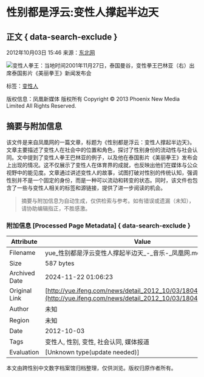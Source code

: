 # 性别都是浮云:变性人撑起半边天

## 正文 { data-search-exclude }


2012年10月03日 15:46 来源：[东北网](http://ent.xinmin.cn/2012/10/03/16580102.html)

![变性人拳王：当地时间2001年11月27日，泰国曼谷，变性拳王巴林亚（右）出席泰国影片《美丽拳王》新闻发布会](http://y1.ifengimg.com/yue_spider/dci_2012/10/1bbbbc8640fd7faafffa05b240484ff8.jpg)

标签：[变性人](http://search.ifeng.com/sofeng/search.action?c=1&q=%E5%8F%98%E6%80%A7%E4%BA%BA)  

版权信息：凤凰新媒体 版权所有 Copyright © 2013 Phoenix New Media Limited All Rights Reserved.

## 摘要与附加信息

<!-- tcd_abstract -->
该文件是来自凤凰网的一篇文章，标题为《性别都是浮云：变性人撑起半边天》。文章主要描述了变性人在社会中的位置和角色，探讨了性别身份的流动性与社会认同。文中提到了变性人拳王巴林亚的例子，以及他在泰国影片《美丽拳王》发布会上出现的情况。这不仅展示了变性人在体育界的成就，也反映出他们在媒体与公众视野中的能见度。文章通过讲述变性人的故事，试图打破对性别的传统认知，强调性别并不是一个固定的身份，而是一种可以流动和转变的状态。同时，该文件也包含了一些与变性人相关的标签和源链接，提供了进一步阅读的机会。
<!-- tcd_abstract_end -->

> 摘要与附加信息为自动生成，仅供检索与参考。如有错误或遗漏（未知），请协助编辑指正，不胜感激。

### 附加信息 [Processed Page Metadata] { data-search-exclude }

| Attribute       | Value                                  |
|-----------------|----------------------------------------|
| Filename        | yue_性别都是浮云变性人撑起半边天_-_音乐-_凤凰网.md                             |
| Size            | 587 bytes                           |
| Archived Date   | 2024-11-22 01:06:23                             |
| Original Link   | [http://yue.ifeng.com/news/detail_2012_10/03/18043902_9.shtml](http://yue.ifeng.com/news/detail_2012_10/03/18043902_9.shtml)                       |
| Author          | 未知                               |
| Region          | 未知                               |
| Date            | 2012-10-03                                 |
| Tags            | 变性人, 性别, 变性, 社会认同, 媒体报道                                 |
| Evaluation            | [Unknown type(update needed)]                                 |
<!-- tcd_table_end -->

本文由跨性别中文数字档案馆归档整理，仅供浏览。版权归原作者所有。
